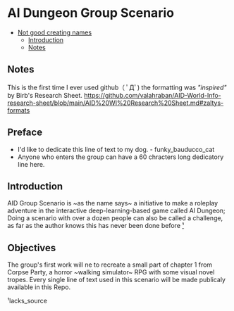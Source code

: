# AI Dungeon Group Scenario
- [Not good creating names](#im-sorry)
  * [Introduction](#introduction)
  * [Notes](#notes)

## Notes
This is the first time I ever used github（ ﾟДﾟ) the formatting was *"inspired"* by Birb's Research Sheet.
https://github.com/valahraban/AID-World-Info-research-sheet/blob/main/AID%20WI%20Research%20Sheet.md#zaltys-formats

## Preface
* I'd like to dedicate this line of text to my dog. - funky_bauducco_cat
* Anyone who enters the group can have a 60 chracters long dedicatory line here.


## Introduction
AID Group Scenario is ~as the name says~ a initiative to make a roleplay adventure in the interactive deep-learning-based game called AI Dungeon;
Doing a scenario with over a dozen people can also be called a challenge, as far as the author knows this has never been done before [¹](#¹)



## Objectives
The group's first work will ne to recreate a small part of chapter 1 from Corpse Party, a horror ~walking simulator~ RPG with some visual novel tropes.
Every single line of text used in this scenario will be made publicaly available in this Repo.

¹lacks_source
